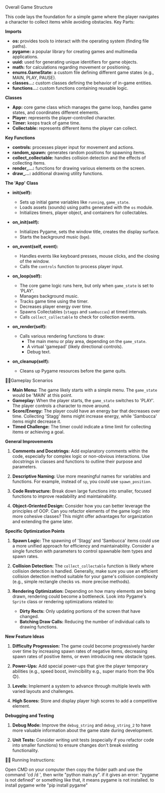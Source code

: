 Overall Game Structure

This code lays the foundation for a simple game where the player navigates a character to collect items while avoiding obstacles.
Key Parts:

**Imports**
* **os:** provides tools to interact with the operating system (finding file paths).
* **pygame:** a popular library for creating games and multimedia applications.
* **uuid:** used for generating unique identifiers for game objects.
* **math:** for calculations regarding movement or positioning.
* **enums.GameState:** a custom file defining different game states (e.g., MAIN, PLAY, PAUSE).
* **classes...:** custom classes defining the behavior of in-game entities.
* **functions...:** custom functions containing reusable logic.
  
**Classes**
* **App:** core game class which manages the game loop, handles game states, and coordinates different elements.
* **Player:** represents the player-controlled character.
* **Timer:** keeps track of game time.
* **Collectable:** represents different items the player can collect.

**Key Functions**

* **controls:** processes player input for movement and actions.
* **random_spawn:** generates random positions for spawning items.
* **collect_collectable:** handles collision detection and the effects of collecting items.
* **render\_...:** functions for drawing various elements on the screen.
* **draw\_...:** additional drawing utility functions.

**The 'App' Class**

* **__init__(self):**
   - Sets up initial game variables like  `running`, `game_state`.
   - Loads assets (sounds) using paths generated with the `os` module.
   - Initializes timers, player object, and containers for collectables.

* **on_init(self):**
  -  Initializes Pygame, sets the window title, creates the display surface.
  -  Starts the background music (`bgm`).

* **on_event(self, event):**
  -  Handles events like keyboard presses, mouse clicks, and the closing of the window.
  -  Calls the `controls` function to process player input.

* **on_loop(self):**
  -  The core game logic runs here, but only when `game_state` is set to 'PLAY'.
  -  Manages background music.
  -  Tracks game time using the timer.
  -  Decreases player energy over time.
  -  Spawns Collectables (`staggs` and `sambuccas`) at timed intervals.
  -  Calls `collect_collectable` to check for collection events.

* **on_render(self):**
  -  Calls various rendering functions to draw:
     - The main menu or play area, depending on the `game_state`.
     - A virtual 'gamepad' (likely directional controls).
     - Debug text.

* **on_cleanup(self):**
  -  Cleans up Pygame resources before the game quits.


🦸‍♀️Gameplay Scenarios

* **Main Menu:**  The game likely starts with a simple menu. The `game_state` would be 'MAIN' at this point.
* **Gameplay:** When the player starts, the `game_state` switches to 'PLAY'. The player controls a character to move around.
* **Score/Energy:** The player could have an energy bar that decreases over time. Collecting 'Stagg' items might increase energy, while 'Sambucca' items might decrease it.
* **Timed Challenge:** The timer could indicate a time limit for collecting items or achieving a goal.

**General Improvements**

1. **Comments and Docstrings:**  Add explanatory comments within the code, especially for complex logic or non-obvious interactions. Use docstrings in classes and functions to outline their purpose and parameters.

2. **Descriptive Naming:** Use more meaningful names for variables and functions. For example, instead of `sp`, you could use `spawn_position`.

3. **Code Restructure:** Break down large functions into smaller, focused functions to improve readability and maintainability.

4. **Object-Oriented Design:** Consider how you can better leverage the principles of OOP. Can you refactor elements of the game logic into more cohesive classes? This might offer advantages for organization and extending the game later.

**Specific Optimization Points**

1. **Spawn Logic:** The spawning of 'Stagg' and 'Sambucca' items could use a more unified approach for efficiency and maintainability. Consider a single function with parameters to control spawnable item types and spawn rates.

2. **Collision Detection:** The `collect_collectable` function is likely where collision detection is handled. Generally, make sure you use an efficient collision detection method suitable for your game's collision complexity (e.g., simple rectangle checks vs. more precise methods).

3. **Rendering Optimization:** Depending on how many elements are being drawn, rendering could become a bottleneck. Look into Pygame's `Sprite` class or rendering optimizations related to:
   - **Dirty Rects:** Only updating portions of the screen that have changed.
   - **Batching Draw Calls:** Reducing the number of individual calls to drawing functions.

**New Feature Ideas**

1. **Difficulty Progression:** The game could become progressively harder over time by increasing spawn rates of negative items, decreasing spawn rates of positive items, or even introducing new obstacle types.

2. **Power-Ups:** Add special power-ups that give the player temporary abilities (e.g., speed boost, invincibility e.g., super mario from the 90s 😊).

3. **Levels:** Implement a system to advance through multiple levels with varied layouts and challenges.

4. **High Scores:** Store and display player high scores to add a competitive element.

**Debugging and Testing**

1. **Debug Mode:** Improve the `debug_string` and `debug_string_2` to have more valuable information about the game state during development.

2. **Unit Tests:** Consider writing unit tests (especially if you refactor code into smaller functions) to ensure changes don't break existing functionality.

🤹‍♀️ Running Instructions: 

Open CMD on your computer
then copy the folder path
and use the command 'cd /d <game folder path here>',
then write "python main.py".
if it gives an error: "pygame is not defined" or something like that, it means pygame is not installed.
to install pygame write "pip install pygame" 

